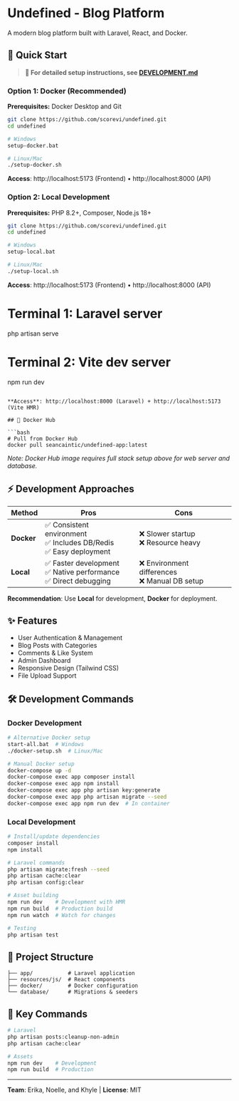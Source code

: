 # Undefined - Blog Platform

A modern blog platform built with Laravel, React, and Docker.

## 🚀 Quick Start

> **📖 For detailed setup instructions, see [DEVELOPMENT.md](DEVELOPMENT.md)**

### Option 1: Docker (Recommended)

**Prerequisites:** Docker Desktop and Git

```bash
git clone https://github.com/scorevi/undefined.git
cd undefined

# Windows
setup-docker.bat

# Linux/Mac
./setup-docker.sh
```

**Access**: http://localhost:5173 (Frontend) • http://localhost:8000 (API)

### Option 2: Local Development

**Prerequisites:** PHP 8.2+, Composer, Node.js 18+

```bash
git clone https://github.com/scorevi/undefined.git
cd undefined

# Windows
setup-local.bat

# Linux/Mac
./setup-local.sh
```

**Access**: http://localhost:5173 (Frontend) • http://localhost:8000 (API)
# Terminal 1: Laravel server
php artisan serve

# Terminal 2: Vite dev server  
npm run dev
```

**Access**: http://localhost:8000 (Laravel) + http://localhost:5173 (Vite HMR)

## 🐳 Docker Hub

```bash
# Pull from Docker Hub
docker pull seancaintic/undefined-app:latest
```

*Note: Docker Hub image requires full stack setup above for web server and database.*

## ⚡ Development Approaches

| Method | Pros | Cons |
|--------|------|------|
| **Docker** | ✅ Consistent environment<br>✅ Includes DB/Redis<br>✅ Easy deployment | ❌ Slower startup<br>❌ Resource heavy |
| **Local** | ✅ Faster development<br>✅ Native performance<br>✅ Direct debugging | ❌ Environment differences<br>❌ Manual DB setup |

**Recommendation**: Use **Local** for development, **Docker** for deployment.

## ✨ Features

- User Authentication & Management
- Blog Posts with Categories
- Comments & Like System  
- Admin Dashboard
- Responsive Design (Tailwind CSS)
- File Upload Support

## 🛠️ Development Commands

### Docker Development
```bash
# Alternative Docker setup
start-all.bat  # Windows
./docker-setup.sh  # Linux/Mac

# Manual Docker setup
docker-compose up -d
docker-compose exec app composer install
docker-compose exec app npm install
docker-compose exec app php artisan key:generate
docker-compose exec app php artisan migrate --seed
docker-compose exec app npm run dev  # In container
```

### Local Development
```bash
# Install/update dependencies
composer install
npm install

# Laravel commands
php artisan migrate:fresh --seed
php artisan cache:clear
php artisan config:clear

# Asset building
npm run dev    # Development with HMR
npm run build  # Production build
npm run watch  # Watch for changes

# Testing
php artisan test
```

## 📁 Project Structure

```
├── app/           # Laravel application
├── resources/js/  # React components  
├── docker/        # Docker configuration
└── database/      # Migrations & seeders
```

## 🔧 Key Commands

```bash
# Laravel
php artisan posts:cleanup-non-admin
php artisan cache:clear

# Assets
npm run dev    # Development
npm run build  # Production
```

---

**Team**: Erika, Noelle, and Khyle | **License**: MIT
